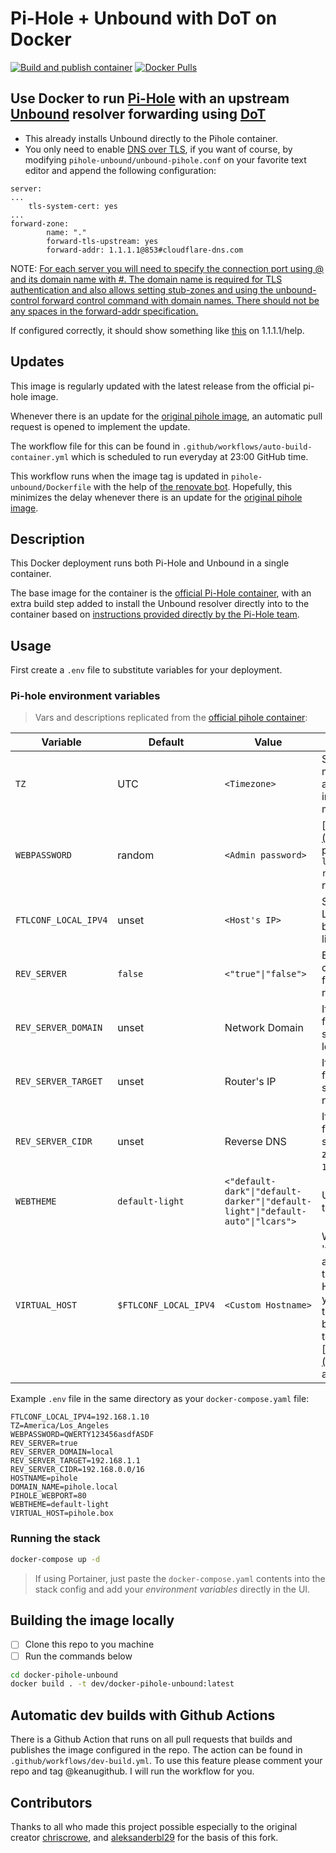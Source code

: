 # Pi-Hole + Unbound with DoT on Docker

[![Build and publish container](https://github.com/keanugithub/docker-pihole-unbound/actions/workflows/auto-build-container.yml/badge.svg)](https://github.com/keanugithub/docker-pihole-unbound/actions/workflows/auto-build-container.yml)
[![Docker Pulls](https://img.shields.io/docker/pulls/keanubdh/pihole-unbound)](https://hub.docker.com/r/kanubdh/pihole-unbound)


## Use Docker to run [Pi-Hole](https://pi-hole.net) with an upstream [Unbound](https://nlnetlabs.nl/projects/unbound/about/) resolver forwarding using [DoT](https://developers.cloudflare.com/1.1.1.1/encryption/dns-over-tls/)

- This already installs Unbound directly to the Pihole container.
- You only need to enable [DNS over TLS](https://wiki.archlinux.org/title/Domain_name_resolution#Privacy_and_security), if you want of course, by modifying `pihole-unbound/unbound-pihole.conf` on your favorite text editor and append the following configuration:
```
server:
...
	tls-system-cert: yes
...
forward-zone:
        name: "."
        forward-tls-upstream: yes
        forward-addr: 1.1.1.1@853#cloudflare-dns.com
```

NOTE: [For each server you will need to specify the connection port using @ and its domain name with #. The domain name is required for TLS authentication and also allows setting stub-zones and using the unbound-control forward control command with domain names. There should not be any spaces in the forward-addr specification.](https://wiki.archlinux.org/title/unbound)

If configured correctly, it should show something like [this](https://1.1.1.1/help#eyJpc0NmIjoiWWVzIiwiaXNEb3QiOiJZZXMiLCJpc0RvaCI6Ik5vIiwicmVzb2x2ZXJJcC0xLjEuMS4xIjoiWWVzIiwicmVzb2x2ZXJJcC0xLjAuMC4xIjoiWWVzIiwicmVzb2x2ZXJJcC0yNjA2OjQ3MDA6NDcwMDo6MTExMSI6Ik5vIiwicmVzb2x2ZXJJcC0yNjA2OjQ3MDA6NDcwMDo6MTAwMSI6Ik5vIiwiZGF0YWNlbnRlckxvY2F0aW9uIjoiTU5MIiwiaXNXYXJwIjoiTm8iLCJpc3BOYW1lIjoiQ2xvdWRmbGFyZSIsImlzcEFzbiI6IjEzMzM1In0=) on 1.1.1.1/help.

## Updates

This image is regularly updated with the latest release from the official pi-hole image.

Whenever there is an update for the [original pihole image](https://hub.docker.com/r/pihole/pihole), an automatic pull request is opened to implement the update. 

The workflow file for this can be found in `.github/workflows/auto-build-container.yml` which is scheduled to run everyday at 23:00 GitHub time.

This workflow runs when the image tag is updated in `pihole-unbound/Dockerfile` with the help of [the renovate bot](https://github.com/renovatebot/renovate). Hopefully, this minimizes the delay whenever there is an update for the [original pihole image](https://hub.docker.com/r/pihole/pihole).

## Description

This Docker deployment runs both Pi-Hole and Unbound in a single container.

The base image for the container is the [official Pi-Hole container](https://hub.docker.com/r/pihole/pihole), with an extra build step added to install the Unbound resolver directly into to the container based on [instructions provided directly by the Pi-Hole team](https://docs.pi-hole.net/guides/unbound/).

## Usage

First create a `.env` file to substitute variables for your deployment.

### Pi-hole environment variables

> Vars and descriptions replicated from the [official pihole container](https://github.com/pi-hole/docker-pi-hole/#environment-variables):

| Variable | Default | Value | Description |
| -------- | ------- | ----- | ---------- |
| `TZ` | UTC | `<Timezone>` | Set your [timezone](https://en.wikipedia.org/wiki/List_of_tz_database_time_zones) to make sure logs rotate at local midnight instead of at UTC midnight.
| `WEBPASSWORD` | random | `<Admin password>` | [http://pi.hole/admin](http://pi.hole/admin) password. Run `docker logs pihole \| grep random` to find your random pass.
| `FTLCONF_LOCAL_IPV4` | unset | `<Host's IP>` | Set to your server's LAN IP, used by web block modes and lighttpd bind address.
| `REV_SERVER` | `false` | `<"true"\|"false">` | Enable DNS conditional forwarding for device name resolution |
| `REV_SERVER_DOMAIN` | unset | Network Domain | If conditional forwarding is enabled, set the domain of the local network router |
| `REV_SERVER_TARGET` | unset | Router's IP | If conditional forwarding is enabled, set the IP of the local network router |
| `REV_SERVER_CIDR` | unset | Reverse DNS | If conditional forwarding is enabled, set the reverse DNS zone (e.g. `192.168.0.0/24`) |
| `WEBTHEME` | `default-light` | `<"default-dark"\|"default-darker"\|"default-light"\|"default-auto"\|"lcars">`| User interface theme to use. |
| `VIRTUAL_HOST` | `$FTLCONF_LOCAL_IPV4` | `<Custom Hostname>` | What your web server 'virtual host' is, accessing admin through this Hostname/IP allows you to make changes to the whitelist / blacklists in addition to the default ['http://pi.hole/admin'](http://pi.hole/admin) address |

Example `.env` file in the same directory as your `docker-compose.yaml` file:

```env
FTLCONF_LOCAL_IPV4=192.168.1.10
TZ=America/Los_Angeles
WEBPASSWORD=QWERTY123456asdfASDF
REV_SERVER=true
REV_SERVER_DOMAIN=local
REV_SERVER_TARGET=192.168.1.1
REV_SERVER_CIDR=192.168.0.0/16
HOSTNAME=pihole
DOMAIN_NAME=pihole.local
PIHOLE_WEBPORT=80
WEBTHEME=default-light
VIRTUAL_HOST=pihole.box
```

### Running the stack

```bash
docker-compose up -d
```

> If using Portainer, just paste the `docker-compose.yaml` contents into the stack config and add your *environment variables* directly in the UI.

## Building the image locally

- [ ] Clone this repo to you machine
- [ ] Run the commands below

```bash
cd docker-pihole-unbound
docker build . -t dev/docker-pihole-unbound:latest
```

## Automatic dev builds with Github Actions

There is a Github Action that runs on all pull requests that builds and publishes the image configured in the repo. The action can be found in `.github/workflows/dev-build.yml`. To use this feature please comment your repo and tag @keanugithub. I will run the workflow for you.

## Contributors

Thanks to all who made this project possible especially to the original creator [chriscrowe](https://github.com/chriscrowe/docker-pihole-unbound), and [aleksanderbl29](https://github.com/aleksanderbl29) for the basis of this fork.
